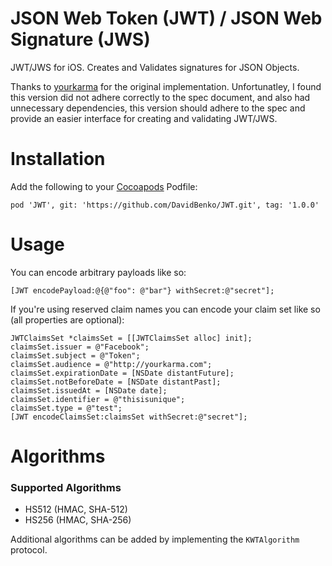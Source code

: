 # JSON Web Token (JWT) / JSON Web Signature (JWS) 

JWT/JWS for iOS. Creates and Validates signatures for JSON Objects.

[JSON Web Token]: http://self-issued.info/docs/draft-ietf-oauth-json-web-token.html

Thanks to [yourkarma](https://github.com/yourkarma/JWT) for the original implementation. Unfortunatley, I found this version did not adhere correctly to the spec document, and also had unnecessary dependencies, this version should adhere to the spec and provide an easier interface for creating and validating JWT/JWS.

# Installation

Add the following to your [Cocoapods][] Podfile:

    pod 'JWT', git: 'https://github.com/DavidBenko/JWT.git', tag: '1.0.0'

[Cocoapods]: http://cocoapods.org

# Usage

You can encode arbitrary payloads like so:

    [JWT encodePayload:@{@"foo": @"bar"} withSecret:@"secret"];

If you're using reserved claim names you can encode your claim set like so (all properties are optional):

    JWTClaimsSet *claimsSet = [[JWTClaimsSet alloc] init];
    claimsSet.issuer = @"Facebook";
    claimsSet.subject = @"Token";
    claimsSet.audience = @"http://yourkarma.com";
    claimsSet.expirationDate = [NSDate distantFuture];
    claimsSet.notBeforeDate = [NSDate distantPast];
    claimsSet.issuedAt = [NSDate date];
    claimsSet.identifier = @"thisisunique";
    claimsSet.type = @"test";
    [JWT encodeClaimsSet:claimsSet withSecret:@"secret"];

# Algorithms

### Supported Algorithms
- HS512 (HMAC, SHA-512)
- HS256 (HMAC, SHA-256)

Additional algorithms can be added by implementing the `KWTAlgorithm` protocol.
